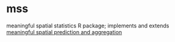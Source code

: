 mss
===

meaningful spatial statistics R package; implements and extends [meaningful spatial prediction and aggregation](http://www.sciencedirect.com/science/article/pii/S1364815213001977)
